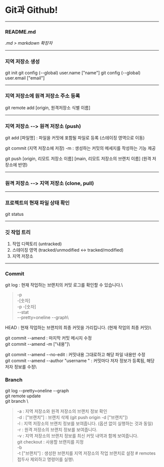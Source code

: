 # Git과 Github!

***

### README.md 
*.md > markdown 확장자*

***
### 지역 저장소 생성 
git init
git config (--global) user.name ["name"]
git config (--global) user.email ["email"]

***
### 지역 저장소에 원격 저장소 주소 등록
git remote add [origin, 원격저장소 식별 이름]

***
### 지역 저장소 --> 원격 저장소 (push)
git add [파일명] : 파일을 커밋에 포함될 파일로 등록 (스테이징 영역으로 이동)

git commit (지역 저장소에 저장)
 -m : 생성하는 커밋의 메세지를 작성하는 기능 제공

git push [origin, 리모트 저장소 이름] [main, 리모트 저장소의 브랜치 이름] (원격 저장소에 반영)

***
### 원격 저장소 --> 지역 저장소 (clone, pull)

***
### 프로젝트의 현재 파일 상태 확인
git status

***
### 깃 작업 트리
1. 작업 디렉토리 (untracked)
2. 스테이징 영역 (tracked/unmodified <-> tracked/modified)
3. 지역 저장소

***
### Commit
git log : 현재 작업하는 브랜치의 커밋 로그를 확인할 수 있습니다.\
>-p\
>-[숫자]\
>-p -[숫자]\
>--stat\
>--pretty=oneline --graph\

HEAD : 현재 작업하는 브랜치의 최종 커밋을 가리킵니다. (현재 작업의 최종 커밋)\

git commit --amend : 마지막 커밋 메시지 수정\
git commit --amend -m ["내용"]\

git commit --amend --no-edit : 커밋내용 그대로하고 해당 파일 내용만 수정\
git commit --amend --author "username <email>" : 커밋마다 저자 정보가 등록됨, 해당 저자 정보를 수정\


### Branch
git log --pretty=oneline --graph\
git remote update\
git branch \
>-a : 지역 저장소와 원격 저장소의 브랜치 정보 확인\
>-d : ["브랜치"] : 브랜치 삭제 (git push origin -d ["브랜치"])\
>-l : 지역 저장소의 브랜치 정보를 보여줍니다. (옵션 없이 실행하는 것과 동일)\
>-r : 원격 저장소의 브랜치 정보를 보여줍니다.\
>-v : 지역 저장소의 브랜치 정보를 최신 커밋 내역과 함께 보여줍니다.\
git checkout : 사용할 브랜치를 지정\
>-b \
>-t ["브랜치"] : 생성한 브랜치를 지역 저장소의 작업 브랜치로 설정 # remotes 접두사 제외하고 명령어를 실행\



